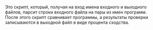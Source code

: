 Это скрипт, который, получая на вход имена входного и выходного файлов, парсит строки входного файла на пары из имен программ. 
После этого скрипт сравнивает программы, а результаты проверки записываются в выходной файл в виде процента сходства.
